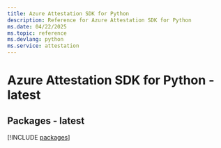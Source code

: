 ```yaml
---
title: Azure Attestation SDK for Python
description: Reference for Azure Attestation SDK for Python
ms.date: 04/22/2025
ms.topic: reference
ms.devlang: python
ms.service: attestation
---
```

# Azure Attestation SDK for Python - latest
## Packages - latest
[!INCLUDE [packages](attestation-index.md)]